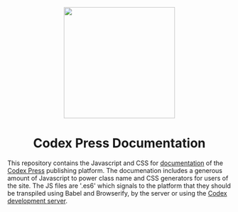 <p align="center">
  <a href="https://codex.press/docs/fleurons">
    <img src="https://cdn.rawgit.com/codex-press/fleurons/2b999113fea4589a5631b79d1e4f7fd542975b21/penny-farthing.svg" width="250">
   </a>
</p>
<h1 align=center>Codex Press Documentation</h1>

This repository contains the Javascript and CSS for [documentation] of the [Codex Press] publishing platform. The documenation includes a generous amount of Javascript to power class name and CSS generators for users of the site. The JS files are '.es6' which signals to the platform that they should be transpiled using Babel and Browserify, by the server or using the [Codex development server].

[Codex Press]: https://codex.press/
[documentation]: https://codex.press/docs
[Babel]: https://babeljs.io/
[Browserify]: http://browserify.org/
[Codex development server]: https://github.com/codex-press/development-server
